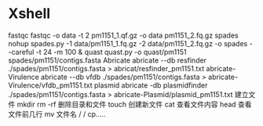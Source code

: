 # Xshell
fastqc
fastqc -o data -t 2 pm1151_1.qf.gz -o data pm1151_2.fq.gz
spades
nohup spades.py	-1	data/pm1151_1.fq.gz	-2	data/pm1151_2.fq.gz	-o	spades --careful -t 24 -m 100 &
quast
quast.py -o quast/pm1151 spades/pm1151/contigs.fasta
Abricate
abricate --db resfinder ./spades/pm1151/contigs.fasta > abricat/resfinder_pm1151.txt
abricate-Virulence
abricate --db vfdb ./spades/pm1151/contigs.fasta > abricate-Virulence/vfdb_pm1151.txt
plasmid
abricate -db plasmidfinder ./spades/pm1151/contigs.fasta > abricate-Plasmid/plasmid_pm1151.txt
建立文件 mkdir
rm -rf 删除目录和文件
touch 创建新文件
cat 查看文件内容
head 查看文件前几行
mv 文件名 / /
cp.....
